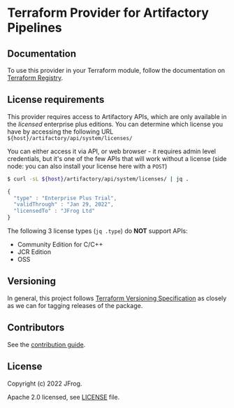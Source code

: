 # Terraform Provider for Artifactory Pipelines

## Documentation

To use this provider in your Terraform module, follow the documentation on [Terraform Registry](https://registry.terraform.io/providers/jfrog/pipeline/latest/docs).

## License requirements

This provider requires access to Artifactory APIs, which are only available in the _licensed_ enterprise plus editions. You can determine which license you have by accessing the following URL `${host}/artifactory/api/system/licenses/`

You can either access it via API, or web browser - it requires admin level credentials, but it's one of the few APIs that will work without a license (side node: you can also install your license here with a `POST`)

```sh
$ curl -sL ${host}/artifactory/api/system/licenses/ | jq .
```

```js
{
  "type" : "Enterprise Plus Trial",
  "validThrough" : "Jan 29, 2022",
  "licensedTo" : "JFrog Ltd"
}
```

The following 3 license types (`jq .type`) do **NOT** support APIs:
- Community Edition for C/C++
- JCR Edition
- OSS

## Versioning

In general, this project follows [Terraform Versioning Specification](https://www.terraform.io/plugin/sdkv2/best-practices/versioning#versioning-specification) as closely as we can for tagging releases of the package.

## Contributors

See the [contribution guide](CONTRIBUTIONS.md).

## License

Copyright (c) 2022 JFrog.

Apache 2.0 licensed, see [LICENSE][LICENSE] file.

[LICENSE]: ./LICENSE
